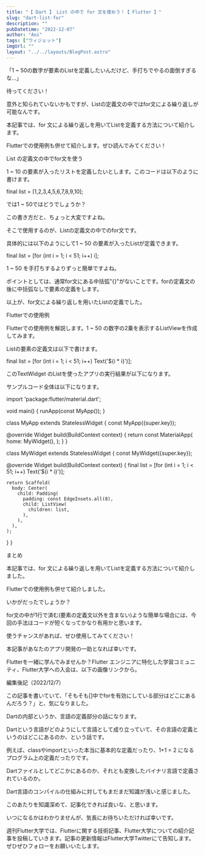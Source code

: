 ```yaml
---
title: "【 Dart 】 List の中で for 文を使おう！【 Flutter 】"
slug: "dart-list-for"
description: ""
pubDatetime: "2022-12-07"
author: "Aoi"
tags: ["ウィジェット"]
imgUrl: ""
layout: "../../layouts/BlogPost.astro"
---
```



「1 ~ 50の数字が要素のListを定義したいんだけど、手打ちでやるの面倒すぎるな...」



待ってください！



意外と知られていないかもですが、Listの定義文の中ではfor文による繰り返しが可能なんです。



本記事では、for 文による繰り返しを用いてListを定義する方法について紹介します。



Flutterでの使用例も併せて紹介します。ぜひ読んでみてください！



List の定義文の中でfor文を使う



 1 ~ 10 の要素が入ったリストを定義したいとします。このコードは以下のように書けます。



final list = [1,2,3,4,5,6,7,8,9,10];



では1 ~ 50ではどうでしょうか？



この書き方だと、ちょっと大変ですよね。



そこで使用するのが、Listの定義文の中でのfor文です。



具体的には以下のようにして1 ~ 50 の要素が入ったListが定義できます。



final list = [for (int i = 1; i < 51; i++) i];



1 ~ 50 を手打ちするよりずっと簡単ですよね。



ポイントとしては、通常for文にある中括弧"{}"がないことです。forの定義文の後に中括弧なしで要素の定義をします。



以上が、for文による繰り返しを用いたListの定義でした。



Flutterでの使用例



Flutterでの使用例を解説します。1 ~ 50 の数字の2乗を表示するListViewを作成してみます。



Listの要素の定義文は以下で書けます。



final list = [for (int i = 1; i < 51; i++) Text('${i * i}')];



このTextWidget のListを使ったアプリの実行結果が以下になります。







サンプルコード全体は以下になります。



import 'package:flutter/material.dart';

void main() {
  runApp(const MyApp());
}

class MyApp extends StatelessWidget {
  const MyApp({super.key});

  @override
  Widget build(BuildContext context) {
    return const MaterialApp(
      home: MyWidget(),
    );
  }
}

class MyWidget extends StatelessWidget {
  const MyWidget({super.key});

  @override
  Widget build(BuildContext context) {
    final list = [for (int i = 1; i < 51; i++) Text('${i * i}')];

    return Scaffold(
      body: Center(
        child: Padding(
          padding: const EdgeInsets.all(8),
          child: ListView(
            children: list,
          ),
        ),
      ),
    );
  }
}




まとめ



本記事では、for 文による繰り返しを用いてListを定義する方法について紹介しました。



Flutterでの使用例も併せて紹介しました。



いかがだったでしょうか？



for文の中が1行で済む(要素の定義文以外を含まない)ような簡単な場合には、今回の手法はコードが短くなってかなり有用かと思います。



使うチャンスがあれば、ぜひ使用してみてください！



本記事があなたのアプリ開発の一助となれば幸いです。




Flutterを一緒に学んでみませんか？Flutter エンジニアに特化した学習コミュニティ、Flutter大学への入会は、以下の画像リンクから。










編集後記（2022/12/7）




この記事を書いていて、「そもそも[]中でforを有効にしている部分はどこにあるんだろう？」と、気になりました。



Dartの内部というか、言語の定義部分の話になります。



Dartという言語がどのようにして言語として成り立っていて、その言語の定義というのはどこにあるのか、という話です。



例えば、classやimportといった本当に基本的な定義だったり、1+1 = 2 になるプログラム上の定義だったりです。



Dartファイルとしてどこかにあるのか、それとも変換したバイナリ言語で定義されているのか。



Dart言語のコンパイルの仕組みに対してもまだまだ知識が浅いと感じました。



このあたりを知識深めて、記事化できれば良いな、と思います。



いつになるかはわかりませんが、気長にお待ちいただければ幸いです。





週刊Flutter大学では、Flutterに関する技術記事、Flutter大学についての紹介記事を投稿していきます。記事の更新情報はFlutter大学Twitterにて告知します。ぜひぜひフォローをお願いいたします。

